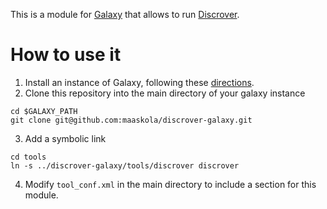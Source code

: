 This is a module for [Galaxy](http://galaxyproject.org/) that allows to run [Discrover](https://github.com/maaskola/discrover).

How to use it
=============

1. Install an instance of Galaxy, following these [directions](https://wiki.galaxyproject.org/Admin/GetGalaxy).
2. Clone this repository into the main directory of your galaxy instance
 ```
cd $GALAXY_PATH
git clone git@github.com:maaskola/discrover-galaxy.git
```
3. Add a symbolic link
 ```
cd tools
ln -s ../discrover-galaxy/tools/discrover discrover
```
4. Modify ```tool_conf.xml``` in the main directory to include a section for this module.
